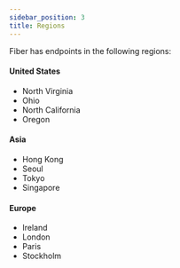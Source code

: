 ```yaml
---
sidebar_position: 3
title: Regions
---
```

Fiber has endpoints in the following regions:
#### United States
* North Virginia
* Ohio
* North California
* Oregon

#### Asia
* Hong Kong
* Seoul
* Tokyo
* Singapore

#### Europe
* Ireland
* London
* Paris
* Stockholm